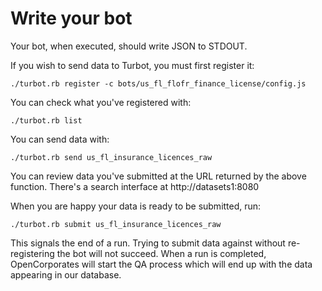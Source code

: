 # Write your bot

Your bot, when executed, should write JSON to STDOUT.

If you wish to send data to Turbot, you must first register it:

    ./turbot.rb register -c bots/us_fl_flofr_finance_license/config.js

You can check what you've registered with:

    ./turbot.rb list

You can send data with:

    ./turbot.rb send us_fl_insurance_licences_raw

You can review data you've submitted at the URL returned by the above
function.  There's a search interface at http://datasets1:8080

When you are happy your data is ready to be submitted, run:

    ./turbot.rb submit us_fl_insurance_licences_raw

This signals the end of a run. Trying to submit data against without
re-registering the bot will not succeed.  When a run is completed,
OpenCorporates will start the QA process which will end up with the
data appearing in our database.
